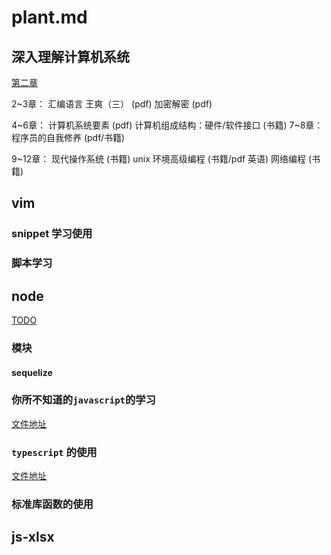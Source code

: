 plant.md
========

深入理解计算机系统
------------------

[第二章](./csapp/2/README.md)

2~3章：
汇编语言 王爽（三） (pdf)
加密解密 (pdf)

4~6章：
计算机系统要素 (pdf)
计算机组成结构：硬件/软件接口 (书籍)
7~8章：
程序员的自我修养 (pdf/书籍)

9~12章：
现代操作系统 (书籍)
unix 环境高级编程 (书籍/pdf 英语)
网络编程 (书籍)


vim
---

### snippet 学习使用

### 脚本学习

node
----

[TODO](./TODO.md)

### 模块

#### sequelize


### 你所不知道的`javascript`的学习

[文件地址](./javascript.md)

### `typescript` 的使用

[文件地址](./typescript.md)

### 标准库函数的使用

js-xlsx
--------


